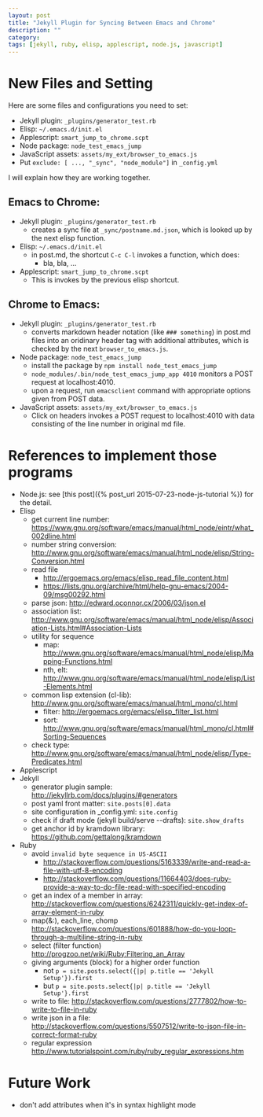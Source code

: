 ```yaml
---
layout: post
title: "Jekyll Plugin for Syncing Between Emacs and Chrome"
description: ""
category: 
tags: [jekyll, ruby, elisp, applescript, node.js, javascript]
---
```


# New Files and Setting

Here are some files and configurations you need to set:

- Jekyll plugin: `_plugins/generator_test.rb`
- Elisp: `~/.emacs.d/init.el`
- Applescript: `smart_jump_to_chrome.scpt`
- Node package: `node_test_emacs_jump`
- JavaScript assets: `assets/my_ext/browser_to_emacs.js`
- Put `exclude: [ ..., "_sync", "node_module"]` in `_config.yml`

I will explain how they are working together.

## Emacs to Chrome:

- Jekyll plugin: `_plugins/generator_test.rb`
  - creates a sync file at `_sync/postname.md.json`, which is looked up
	by the next elisp function.
- Elisp: `~/.emacs.d/init.el`
  - in post.md, the shortcut `C-c C-l` invokes a function, which does:
	- bla, bla, ...
- Applescript: `smart_jump_to_chrome.scpt`
  - This is invokes by the previous elisp shortcut.

## Chrome to Emacs:

- Jekyll plugin: `_plugins/generator_test.rb`
  - converts markdown header notation (like `### something`) in post.md files
	into an oridinary header tag with additional attributes, which is checked
	by the next `browser_to_emacs.js`.
- Node package: `node_test_emacs_jump`
  - install the package by `npm install node_test_emacs_jump`
  - `node_modules/.bin/node_test_emacs_jump_app 4010` monitors a POST request at localhost:4010.
  - upon a request, run `emacsclient` command with appropriate options given from POST data.
- JavaScript assets: `assets/my_ext/browser_to_emacs.js`
  - Click on headers invokes a POST request to localhost:4010 with data consisting of
	the line number in original md file.

# References to implement those programs

- Node.js: see [this post]({% post_url 2015-07-23-node-js-tutorial %}) for the detail.
- Elisp
  - get current line number: <https://www.gnu.org/software/emacs/manual/html_node/eintr/what_002dline.html>
  - number string conversion: <http://www.gnu.org/software/emacs/manual/html_node/elisp/String-Conversion.html>
  - read file
	- <http://ergoemacs.org/emacs/elisp_read_file_content.html>
	- <https://lists.gnu.org/archive/html/help-gnu-emacs/2004-09/msg00292.html>
  - parse json: <http://edward.oconnor.cx/2006/03/json.el>
  - association list: <http://www.gnu.org/software/emacs/manual/html_node/elisp/Association-Lists.html#Association-Lists>
  - utility for sequence
	- map: <http://www.gnu.org/software/emacs/manual/html_node/elisp/Mapping-Functions.html>
	- nth, elt: <http://www.gnu.org/software/emacs/manual/html_node/elisp/List-Elements.html>
  - common lisp extension (cl-lib): <http://www.gnu.org/software/emacs/manual/html_mono/cl.html>
	- filter: <http://ergoemacs.org/emacs/elisp_filter_list.html>
	- sort: <http://www.gnu.org/software/emacs/manual/html_mono/cl.html#Sorting-Sequences>
  - check type: <http://www.gnu.org/software/emacs/manual/html_node/elisp/Type-Predicates.html>
- Applescript
- Jekyll
  - generator plugin sample: <http://jekyllrb.com/docs/plugins/#generators>
  - post yaml front matter: `site.posts[0].data`
  - site configuration in _config.yml: `site.config`
  - check if draft mode (jekyll build/serve --drafts): `site.show_drafts`
  - get anchor id by kramdown library: <https://github.com/gettalong/kramdown>
- Ruby
  - avoid `invalid byte sequence in US-ASCII`
	- <http://stackoverflow.com/questions/5163339/write-and-read-a-file-with-utf-8-encoding>
	- <http://stackoverflow.com/questions/11664403/does-ruby-provide-a-way-to-do-file-read-with-specified-encoding>
  - get an index of a member in array: <http://stackoverflow.com/questions/6242311/quickly-get-index-of-array-element-in-ruby>
  - map(&:), each_line, chomp <http://stackoverflow.com/questions/601888/how-do-you-loop-through-a-multiline-string-in-ruby>
  - select (filter function) <http://progzoo.net/wiki/Ruby:Filtering_an_Array>
  - giving arguments (block) for a higher order function
	- not `p = site.posts.select({|p| p.title == 'Jekyll Setup'}).first`
	- but `p = site.posts.select{|p| p.title == 'Jekyll Setup'}.first`
  - write to file: <http://stackoverflow.com/questions/2777802/how-to-write-to-file-in-ruby>
  - write json in a file: <http://stackoverflow.com/questions/5507512/write-to-json-file-in-correct-format-ruby>
  - regular expression <http://www.tutorialspoint.com/ruby/ruby_regular_expressions.htm>


# Future Work

- don't add attributes when it's in syntax highlight mode
